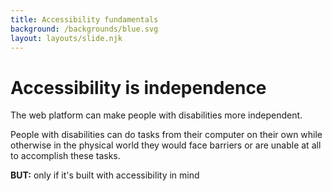 ```yaml
---
title: Accessibility fundamentals
background: /backgrounds/blue.svg
layout: layouts/slide.njk
---
```

# Accessibility is independence

The web platform can make people with disabilities more independent.

People with disabilities can do tasks from their computer on their own while otherwise in the physical world they would face barriers or are unable at all to accomplish these tasks.

<strong>BUT:</strong> only if it's built with accessibility in mind

